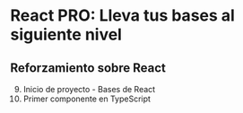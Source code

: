 
# React PRO: Lleva tus bases al siguiente nivel
## Reforzamiento sobre React

9. Inicio de proyecto - Bases de React
10. Primer componente en TypeScript